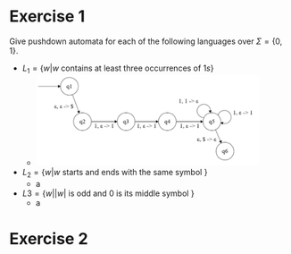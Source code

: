 # Exercise 1

Give pushdown automata for each of the following languages over $\Sigma = \{0, 1\}$.

* $L_1 = \{w | w$ contains at least three occurrences of $1s\}$
    * <img src="./pics/exercise1.png" width="400">
* $L_2 = \{w | w$ starts and ends with the same symbol $\}$
    * a
* $L3 = \{w | |w|$ is odd and 0 is its middle symbol $\}$
    * a

# Exercise 2
